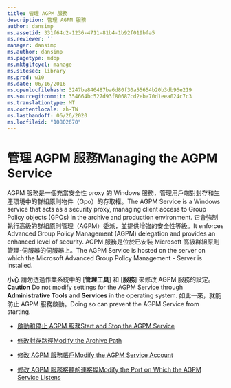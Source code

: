 ```yaml
---
title: 管理 AGPM 服務
description: 管理 AGPM 服務
author: dansimp
ms.assetid: 331f64d2-1236-4711-81b4-1b92f019bfa5
ms.reviewer: ''
manager: dansimp
ms.author: dansimp
ms.pagetype: mdop
ms.mktglfcycl: manage
ms.sitesec: library
ms.prod: w10
ms.date: 06/16/2016
ms.openlocfilehash: 3247be846487ba6d80f30a55654b20b3db96e219
ms.sourcegitcommit: 354664bc527d93f80687cd2eba70d1eea024c7c3
ms.translationtype: MT
ms.contentlocale: zh-TW
ms.lasthandoff: 06/26/2020
ms.locfileid: "10802670"
---
```

# <span data-ttu-id="9584d-103">管理 AGPM 服務</span><span class="sxs-lookup"><span data-stu-id="9584d-103">Managing the AGPM Service</span></span>


<span data-ttu-id="9584d-104">AGPM 服務是一個充當安全性 proxy 的 Windows 服務，管理用戶端對封存和生產環境中的群組原則物件（Gpo）的存取權。</span><span class="sxs-lookup"><span data-stu-id="9584d-104">The AGPM Service is a Windows service that acts as a security proxy, managing client access to Group Policy objects (GPOs) in the archive and production environment.</span></span> <span data-ttu-id="9584d-105">它會強制執行高級的群組原則管理（AGPM）委派，並提供增強的安全性等級。</span><span class="sxs-lookup"><span data-stu-id="9584d-105">It enforces Advanced Group Policy Management (AGPM) delegation and provides an enhanced level of security.</span></span> <span data-ttu-id="9584d-106">AGPM 服務是位於已安裝 Microsoft 高級群組原則管理-伺服器的伺服器上。</span><span class="sxs-lookup"><span data-stu-id="9584d-106">The AGPM Service is hosted on the server on which the Microsoft Advanced Group Policy Management - Server is installed.</span></span>

<span data-ttu-id="9584d-107">**小心** 請勿透過作業系統中的 [**管理工具**] 和 [**服務**] 來修改 AGPM 服務的設定。</span><span class="sxs-lookup"><span data-stu-id="9584d-107">**Caution** Do not modify settings for the AGPM Service through **Administrative Tools** and **Services** in the operating system.</span></span> <span data-ttu-id="9584d-108">如此一來，就能防止 AGPM 服務啟動。</span><span class="sxs-lookup"><span data-stu-id="9584d-108">Doing so can prevent the AGPM Service from starting.</span></span>

 

-   [<span data-ttu-id="9584d-109">啟動和停止 AGPM 服務</span><span class="sxs-lookup"><span data-stu-id="9584d-109">Start and Stop the AGPM Service</span></span>](start-and-stop-the-agpm-service.md)

-   [<span data-ttu-id="9584d-110">修改封存路徑</span><span class="sxs-lookup"><span data-stu-id="9584d-110">Modify the Archive Path</span></span>](modify-the-archive-path.md)

-   [<span data-ttu-id="9584d-111">修改 AGPM 服務帳戶</span><span class="sxs-lookup"><span data-stu-id="9584d-111">Modify the AGPM Service Account</span></span>](modify-the-agpm-service-account.md)

-   [<span data-ttu-id="9584d-112">修改 AGPM 服務接聽的連接埠</span><span class="sxs-lookup"><span data-stu-id="9584d-112">Modify the Port on Which the AGPM Service Listens</span></span>](modify-the-port-on-which-the-agpm-service-listens.md)

 

 





